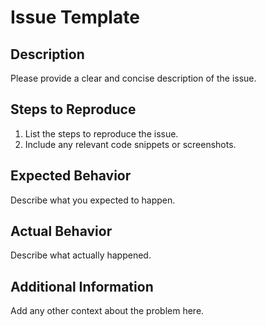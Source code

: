 # Issue Template

## Description

Please provide a clear and concise description of the issue.

## Steps to Reproduce

1. List the steps to reproduce the issue.
2. Include any relevant code snippets or screenshots.

## Expected Behavior

Describe what you expected to happen.

## Actual Behavior

Describe what actually happened.

## Additional Information

Add any other context about the problem here.
